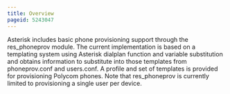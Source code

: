 ```yaml
---
title: Overview
pageid: 5243047
---
```


Asterisk includes basic phone provisioning support through the res_phoneprov module. The current implementation is based on a templating system using Asterisk dialplan function and variable substitution and obtains information to substitute into those templates from phoneprov.conf and users.conf. A profile and set of templates is provided for provisioning Polycom phones. Note that res_phoneprov is currently limited to provisioning a single user per device.

